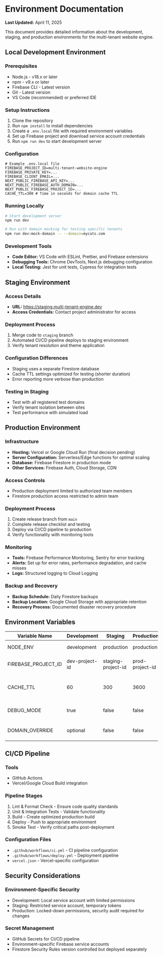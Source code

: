 # Environment Documentation

**Last Updated:** April 11, 2025

This document provides detailed information about the development, staging, and production environments for the multi-tenant website engine.

## Local Development Environment

### Prerequisites
- Node.js - v18.x or later
- npm - v9.x or later
- Firebase CLI - Latest version
- Git - Latest version
- VS Code (recommended) or preferred IDE

### Setup Instructions
1. Clone the repository
2. Run `npm install` to install dependencies
3. Create a `.env.local` file with required environment variables
4. Set up Firebase project and download service account credentials
5. Run `npm run dev` to start development server

### Configuration
```
# Example .env.local file
FIREBASE_PROJECT_ID=multi-tenant-website-engine
FIREBASE_PRIVATE_KEY=...
FIREBASE_CLIENT_EMAIL=...
NEXT_PUBLIC_FIREBASE_API_KEY=...
NEXT_PUBLIC_FIREBASE_AUTH_DOMAIN=...
NEXT_PUBLIC_FIREBASE_PROJECT_ID=...
CACHE_TTL=300 # Time in seconds for domain cache TTL
```

### Running Locally
```bash
# Start development server
npm run dev

# Run with domain mocking for testing specific tenants
npm run dev:mock-domain -- --domain=mycats.com
```

### Development Tools
- **Code Editor:** VS Code with ESLint, Prettier, and Firebase extensions
- **Debugging Tools:** Chrome DevTools, Next.js debugging configuration
- **Local Testing:** Jest for unit tests, Cypress for integration tests

## Staging Environment

### Access Details
- **URL:** https://staging.multi-tenant-engine.dev
- **Access Credentials:** Contact project administrator for access

### Deployment Process
1. Merge code to `staging` branch
2. Automated CI/CD pipeline deploys to staging environment
3. Verify tenant resolution and theme application

### Configuration Differences
- Staging uses a separate Firestore database
- Cache TTL settings optimized for testing (shorter duration)
- Error reporting more verbose than production

### Testing in Staging
- Test with all registered test domains
- Verify tenant isolation between sites
- Test performance with simulated load

## Production Environment

### Infrastructure
- **Hosting:** Vercel or Google Cloud Run (final decision pending)
- **Server Configuration:** Serverless/Edge functions for optimal scaling
- **Database:** Firebase Firestore in production mode
- **Other Services:** Firebase Auth, Cloud Storage, CDN

### Access Controls
- Production deployment limited to authorized team members
- Firestore production access restricted to admin team

### Deployment Process
1. Create release branch from `main`
2. Complete release checklist and testing
3. Deploy via CI/CD pipeline to production
4. Verify functionality with monitoring tools

### Monitoring
- **Tools:** Firebase Performance Monitoring, Sentry for error tracking
- **Alerts:** Set up for error rates, performance degradation, and cache misses
- **Logs:** Structured logging to Cloud Logging

### Backup and Recovery
- **Backup Schedule:** Daily Firestore backups
- **Backup Location:** Google Cloud Storage with appropriate retention
- **Recovery Process:** Documented disaster recovery procedure

## Environment Variables

| Variable Name | Development | Staging | Production | Description |
|---------------|-------------|---------|------------|-------------|
| NODE_ENV | development | production | production | Environment type |
| FIREBASE_PROJECT_ID | dev-project-id | staging-project-id | prod-project-id | Firebase project identifier |
| CACHE_TTL | 60 | 300 | 3600 | Domain mapping cache TTL (seconds) |
| DEBUG_MODE | true | false | false | Enable verbose logging |
| DOMAIN_OVERRIDE | optional | false | false | Override domain for testing |

## CI/CD Pipeline

### Tools
- GitHub Actions
- Vercel/Google Cloud Build integration

### Pipeline Stages
1. Lint & Format Check - Ensure code quality standards
2. Unit & Integration Tests - Validate functionality
3. Build - Create optimized production build
4. Deploy - Push to appropriate environment
5. Smoke Test - Verify critical paths post-deployment

### Configuration Files
- `.github/workflows/ci.yml` - CI pipeline configuration
- `.github/workflows/deploy.yml` - Deployment pipeline
- `vercel.json` - Vercel-specific configuration

## Security Considerations

### Environment-Specific Security
- Development: Local service account with limited permissions
- Staging: Restricted service account, temporary tokens
- Production: Locked-down permissions, security audit required for changes

### Secret Management
- GitHub Secrets for CI/CD pipeline
- Environment-specific Firebase service accounts
- Firestore Security Rules version controlled but deployed separately